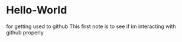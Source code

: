# Hello-World
for getting used to github
This first note is to see if im interacting with github properly 
